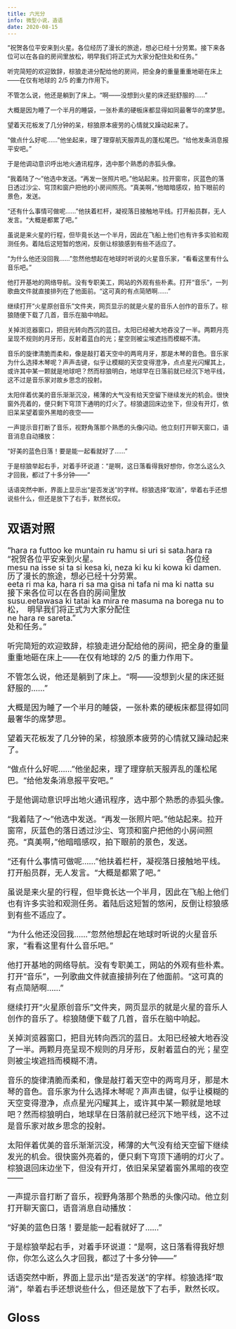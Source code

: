 ```yaml
---
title: 六光分
info: 微型小说，造语
date: 2020-08-15
---
```


“祝贺各位平安来到火星。各位经历了漫长的旅途，想必已经十分劳累。接下来各位可以在各自的房间里放松，明早我们将正式为大家分配住处和任务。”

听完简短的欢迎致辞，棕狼走进分配给他的房间，把全身的重量重重地砸在床上——在仅有地球的 2/5 的重力作用下。

不管怎么说，他还是躺到了床上。“啊——没想到火星的床还挺舒服的……”

大概是因为睡了一个半月的睡袋，一张朴素的硬板床都显得如同最奢华的席梦思。

望着天花板发了几分钟的呆，棕狼原本疲劳的心情就又躁动起来了。

“做点什么好呢……”他坐起来，理了理穿航天服弄乱的蓬松尾巴。“给他发条消息报平安吧。”

于是他调动意识呼出地火通讯程序，选中那个熟悉的赤狐头像。

“我着陆了～”他选中发送。“再发一张照片吧。”他站起来。拉开窗帘，灰蓝色的落日透过沙尘、穹顶和窗户把他的小房间照亮。“真美啊，”他暗暗感叹，拍下眼前的景色，发送。

“还有什么事情可做呢……”他扶着栏杆，凝视落日接触地平线。打开船员群，无人发言。“大概是都累了吧。”

虽说是来火星的行程，但毕竟长达一个半月，因此在飞船上他们也有许多实验和观测任务。着陆后这短暂的悠闲，反倒让棕狼感到有些不适应了。

“为什么他还没回我……”忽然他想起在地球时听说的火星音乐家，“看看这里有什么音乐吧。”

他打开基地的网络导航。没有专职美工，网站的外观有些朴素。打开“音乐”，一列歌曲文件就直接排列在了他面前。“这可真的有点简陋啊……”

继续打开“火星原创音乐”文件夹，网页显示的就是火星的音乐人创作的音乐了。棕狼随便下载了几首，音乐在脑中响起。

关掉浏览器窗口，把目光转向西沉的蓝日。太阳已经被大地吞没了一半。两颗月亮呈现不规则的月牙形，反射着蓝白的光；星空则被尘埃遮挡而模糊不清。

音乐的旋律清脆而柔和，像是敲打着天空中的两弯月牙，那是木琴的音色。音乐家为什么选择木琴呢？声声击键，似乎让模糊的天空变得澄净，点点星光闪耀其上，或许其中某一颗就是地球吧？然而棕狼明白，地球早在日落前就已经沉下地平线，这不过是音乐家对故乡思念的投射。

太阳伴着优美的音乐渐渐沉没，稀薄的大气没有给天空留下继续发光的机会。很快窗外亮着的，便只剩下穹顶下通明的灯火了。棕狼退回床边坐下，但没有开灯，依旧呆呆望着窗外黑暗的夜空——

一声提示音打断了音乐，视野角落那个熟悉的头像闪动。他立刻打开聊天窗口，语音消息自动播放：

“好美的蓝色日落！要是能一起看就好了……”

于是棕狼举起右手，对着手环说道：“是啊，这日落看得我好想你，你怎么这么久才回我，都过了十多分钟——”

话语突然中断，界面上显示出“是否发送”的字样。棕狼选择“取消”，举着右手还想说些什么，但还是放下了右手，默然长叹。

<div style="font-size: large">

## 双语对照

<ruby>“祝贺各位平安来到火星。<rt>“hara ra futtoo ke muntain ru hamu si uri si sata.</ruby>
<ruby>各位经历了漫长的旅途，想必已经十分劳累。<rt>hara ra mesu na isse si ta si kesa ki, neza ki ku ki kowa ki damen.</ruby>
<ruby>接下来各位可以在各自的房间里放松，<rt>eeta ri ma ka, hara ri sa ma gisa ni tafa ni ma ki natta su susu.</ruby>
<ruby>明早我们将正式为大家分配住处和任务。”<rt>eetawasa ki tatai ka mira re masuma na borega nu to ne hara re sareta.”</ruby>

听完简短的欢迎致辞，棕狼走进分配给他的房间，把全身的重量重重地砸在床上——在仅有地球的 2/5 的重力作用下。

不管怎么说，他还是躺到了床上。“啊——没想到火星的床还挺舒服的……”

大概是因为睡了一个半月的睡袋，一张朴素的硬板床都显得如同最奢华的席梦思。

望着天花板发了几分钟的呆，棕狼原本疲劳的心情就又躁动起来了。

“做点什么好呢……”他坐起来，理了理穿航天服弄乱的蓬松尾巴。“给他发条消息报平安吧。”

于是他调动意识呼出地火通讯程序，选中那个熟悉的赤狐头像。

“我着陆了～”他选中发送。“再发一张照片吧。”他站起来。拉开窗帘，灰蓝色的落日透过沙尘、穹顶和窗户把他的小房间照亮。“真美啊，”他暗暗感叹，拍下眼前的景色，发送。

“还有什么事情可做呢……”他扶着栏杆，凝视落日接触地平线。打开船员群，无人发言。“大概是都累了吧。”

虽说是来火星的行程，但毕竟长达一个半月，因此在飞船上他们也有许多实验和观测任务。着陆后这短暂的悠闲，反倒让棕狼感到有些不适应了。

“为什么他还没回我……”忽然他想起在地球时听说的火星音乐家，“看看这里有什么音乐吧。”

他打开基地的网络导航。没有专职美工，网站的外观有些朴素。打开“音乐”，一列歌曲文件就直接排列在了他面前。“这可真的有点简陋啊……”

继续打开“火星原创音乐”文件夹，网页显示的就是火星的音乐人创作的音乐了。棕狼随便下载了几首，音乐在脑中响起。

关掉浏览器窗口，把目光转向西沉的蓝日。太阳已经被大地吞没了一半。两颗月亮呈现不规则的月牙形，反射着蓝白的光；星空则被尘埃遮挡而模糊不清。

音乐的旋律清脆而柔和，像是敲打着天空中的两弯月牙，那是木琴的音色。音乐家为什么选择木琴呢？声声击键，似乎让模糊的天空变得澄净，点点星光闪耀其上，或许其中某一颗就是地球吧？然而棕狼明白，地球早在日落前就已经沉下地平线，这不过是音乐家对故乡思念的投射。

太阳伴着优美的音乐渐渐沉没，稀薄的大气没有给天空留下继续发光的机会。很快窗外亮着的，便只剩下穹顶下通明的灯火了。棕狼退回床边坐下，但没有开灯，依旧呆呆望着窗外黑暗的夜空——

一声提示音打断了音乐，视野角落那个熟悉的头像闪动。他立刻打开聊天窗口，语音消息自动播放：

“好美的蓝色日落！要是能一起看就好了……”

于是棕狼举起右手，对着手环说道：“是啊，这日落看得我好想你，你怎么这么久才回我，都过了十多分钟——”

话语突然中断，界面上显示出“是否发送”的字样。棕狼选择“取消”，举着右手还想说些什么，但还是放下了右手，默然长叹。

## Gloss

</div>

<style>
ruby {
  ruby-align: start;
  line-height: normal;
}
ruby rt {
  font-size: inherit;
}
</style>
